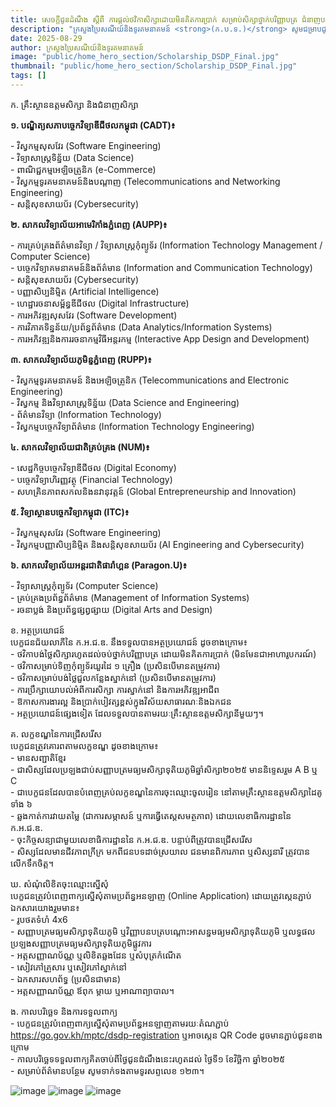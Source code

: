 ```yaml
---
title: សេចក្តីជូនដំណឹង ស្តីពី ការផ្តល់ថវិកាសិក្សាដោយមិនគិតការប្រាក់ សម្រាប់សិក្សាថ្នាក់បរិញ្ញាបត្រ ជំនាញបច្ចេកវិទ្យាឌីជីថលតាមរយៈ “កម្មវិធីអភិវឌ្ឍន៍ជំនាញឌីជីថល”
description: "ក្រសួងប្រៃសណីយ៍និងទូរគមនាគមន៍ <strong>(ក.ប.ទ.)</strong> សូមជម្រាបជូនសិស្សានុសិស្ស និងសាធារណជនទាំងអស់ មេត្តាជ្រាបថា ដើម្បីគាំទ្រដល់ដំណើរការកសាងមូលធនមនុស្សឌីជីថលឆ្លើយតបទៅនឹងតម្រូវការនៃការអភិវឌ្ឍសេដ្ឋកិច្ច សង្គម និងរដ្ឋាភិបាលឌីជីថល ក៏ដូចជាបំពេញបន្ថែមលើការអនុវត្ត <strong>“កម្មវិធីអាហារូបករណ៍ទេពកោសល្យឌីជីថលតេជោ” ក.ប.ទ.</strong> បានបង្កើត <strong>“កម្មវិធីអភិវឌ្ឍន៍ជំនាញឌីជីថល (ក.អ.ជ.ឌ.)”</strong> ដែលមានឈ្មោះជាភាសាអង់គ្លេសថា <strong>Digital Skill Development Program (D.S.D.P.)</strong> ដែលជាកម្មវិធីផ្តល់ថវិកាសិក្សាដោយមិនគិតការប្រាក់ (ជំនួយហិរញ្ញវត្ថុ) មិនមែនជាអាហារូបករណ៍ (Financial Aid without Interest)។ ក្នុងឆ្នាំសិក្សា ២០២៥-២០២៦ នេះ <strong>ក.ប.ទ.</strong> នឹងវាយតម្លៃជ្រើសរើសបេក្ខជនប្រឡងជាប់សញ្ញាបត្រមធ្យមសិក្សាទុតិយភូមិឆ្នាំសិក្សា២០២៥ ដែលមានបំណងសិក្សាថ្នាក់បរិញ្ញាបត្រជំនាញបច្ចេកវិទ្យាឌីជីថល នៅតាមគ្រឹះស្ថានឧត្តមសិក្សាដៃគូរបស់ <strong>ក.អ.ជ.ឌ.</strong> ចំនួន ៦ ដោយភ្ជាប់មកជាមួយនូវជំនាញ លក្ខខណ្ឌ និងអត្ថប្រយោជន៍ដូចខាងក្រោម៖"
date: 2025-08-29
author: ក្រសួងប្រៃសណីយ៍និងទូរគមនាគមន៍
image: "public/home_hero_section/Scholarship_DSDP_Final.jpg"
thumbnail: "public/home_hero_section/Scholarship_DSDP_Final.jpg" 
tags: []
---
```


<span class="text-primary font-semibold">ក. គ្រឹះស្ថានឧត្តមសិក្សា និងជំនាញសិក្សា</span>

**១. បណ្ឌិត្យសភាបច្ចេកវិទ្យាឌីជីថលកម្ពុជា (CADT)៖**

\- វិស្វកម្មសុសវែរ (Software Engineering)  
\- វិទ្យាសាស្ត្រទិន្ន័យ (Data Science)  
\- ពាណិជ្ជកម្មអេឡិចត្រូនិក (e-Commerce)  
\- វិស្វកម្មទូរគមនាគមន៍និងបណ្តាញ (Telecommunications and Networking Engineering)  
\- សន្តិសុខសាយប័រ (Cybersecurity)

**២. សាកលវិទ្យាល័យអាមេរិកាំងភ្នំពេញ (AUPP)៖**

\- ការគ្រប់គ្រងព័ត៌មានវិទ្យា / វិទ្យាសាស្ត្រកុំព្យូទ័រ (Information Technology Management / Computer Science)  
\- បច្ចេកវិទ្យាគមនាគមន៍និងព័ត៌មាន (Information and Communication Technology)  
\- សន្តិសុខសាយប័រ (Cybersecurity)  
\- បញ្ញាសិប្បនិម្មិត (Artificial Intelligence)  
\- ហេដ្ឋារចនាសម្ព័ន្ធឌីជីថល (Digital Infrastructure)  
\- ការអភិវឌ្ឍសុសវែរ (Software Development)  
\- ការវិភាគទិន្នន័យ/ប្រព័ន្ធព័ត៌មាន (Data Analytics/Information Systems)  
\- ការអភិវឌ្ឍនិងការរចនាកម្មវិធីអន្តរកម្ម (Interactive App Design and Development)

**៣. សាកលវិទ្យាល័យភូមិន្ទភ្នំពេញ (RUPP)៖**

\- វិស្វកម្មទូរគមនាគមន៍ និងអេឡិចត្រូនិក (Telecommunications and Electronic Engineering)  
\- វិស្វកម្ម និងវិទ្យាសាស្រ្តទិន្ន័យ (Data Science and Engineering)  
\- ព័ត៌មានវិទ្យា (Information Technology)  
\- វិស្វកម្មបច្ចេកវិទ្យាព័ត៌មាន (Information Technology Engineering)

**៤. សាកលវិទ្យាល័យជាតិគ្រប់គ្រង (NUM)៖**

\- សេដ្ឋកិច្ចបច្ចេកវិទ្យាឌីជីថល (Digital Economy)  
\- បច្ចេកវិទ្យាហិរញ្ញវត្ថុ (Financial Technology)  
\- សហគ្រិនភាពសកលនិងនវានុវត្តន៍ (Global Entrepreneurship and Innovation)

**៥. វិទ្យាស្ថានបច្ចេកវិទ្យាកម្ពុជា (ITC)៖**

\- វិស្វកម្មសុសវែរ (Software Engineering)  
\- វិស្វកម្មបញ្ញាសិប្បនិម្មិត និងសន្តិសុខសាយប័រ (AI Engineering and Cybersecurity)

**៦. សាកលវិទ្យាល័យអន្តរជាតិផារ៉ាហ្គន (Paragon.U)៖**

\- វិទ្យាសាស្ត្រកុំព្យូទ័រ (Computer Science)  
\- គ្រប់គ្រងប្រព័ន្ធព័ត៌មាន (Management of Information Systems)  
\- រចនាប្លង់ និងប្រព័ន្ធផ្សព្វផ្សាយ (Digital Arts and Design)

<span class="text-primary font-semibold">ខ. អត្ថប្រយោជន៍</span>  
បេក្ខជនជ័យលាភីនៃ ក.អ.ជ.ឌ. នឹងទទួលបានអត្ថប្រយោជន៍ ដូចខាងក្រោម៖  
\- ថវិកាបង់ថ្លៃសិក្សារហូតដល់ចប់ថ្នាក់បរិញ្ញាបត្រ ដោយមិនគិតការប្រាក់ (មិនមែនជាអាហារូបករណ៍)  
\- ថវិកាសម្រាប់ទិញកុំព្យូទ័រយួរដៃ ១ គ្រឿង (ប្រសិនបើមានតម្រូវការ)  
\- ថវិកាសម្រាប់បង់ថ្លៃជួលកន្លែងស្នាក់នៅ (ប្រសិនបើមានតម្រូវការ)  
\- ការប្រឹក្សាយោបល់អំពីការសិក្សា ការស្នាក់នៅ និងការអភិវឌ្ឍអាជីព  
\- ឱកាសការងារល្អ និងប្រាក់បៀវត្សខ្ពស់ក្នុងវិស័យសាធារណៈនិងឯកជន  
\- អត្ថប្រយោជន៍ផ្សេងទៀត ដែលទទួលបានតាមរយៈគ្រឹះស្ថានឧត្តមសិក្សានីមួយៗ។

<span class="text-primary font-semibold">គ. លក្ខខណ្ឌនៃការជ្រើសរើស</span>  
បេក្ខជនត្រូវគោរពតាមលក្ខខណ្ឌ ដូចខាងក្រោម៖  
\- មានសញ្ជាតិខ្មែរ  
\- ជាសិស្សដែលប្រឡងជាប់សញ្ញាបត្រមធ្យមសិក្សាទុតិយភូមិឆ្នាំសិក្សា២០២៥ មាននិទ្ទេសរួម A B ឬ C  
\- ជាបេក្ខជនដែលបានបំពេញគ្រប់លក្ខខណ្ឌនៃការចុះឈ្មោះចូលរៀន នៅតាមគ្រឹះស្ថានឧត្ដមសិក្សាដៃគូទាំង ៦  
\- ឆ្លងកាត់ការវាយតម្លៃ (ជាការសម្ភាសន៍ ឬការធ្វើតេស្តសមត្ថភាព) ដោយលេខាធិការដ្ឋាននៃ ក.អ.ជ.ឌ.  
\- ចុះកិច្ចសន្យាជាមួយលេខាធិការដ្ឋាននៃ ក.អ.ជ.ឌ. បន្ទាប់ពីត្រូវបានជ្រើសរើស  
\- សិស្សដែលមានជីវភាពក្រីក្រ មកពីជនបទដាច់ស្រយាល ជនមានពិការភាព ឬសិស្សនារី ត្រូវបានលើកទឹកចិត្ត។

<span class="text-primary font-semibold">ឃ. សំណុំលិខិតចុះឈ្មោះស្នើសុំ</span>  
បេក្ខជនត្រូវបំពេញពាក្យស្នើសុំតាមប្រព័ន្ធអនឡាញ (Online Application) ដោយត្រូវស្កេនភ្ជាប់ឯកសារយោងរួមមាន៖  
\- រូបថតទំហំ 4x6  
\- សញ្ញាបត្រមធ្យមសិក្សាទុតិយភូមិ ឬវិញ្ញាបនបត្របណ្តោះអាសន្នមធ្យមសិក្សាទុតិយភូមិ ឬលទ្ធផលប្រឡងសញ្ញាបត្រមធ្យមសិក្សាទុតិយភូមិផ្លូវការ  
\- អត្តសញ្ញាណប័ណ្ណ ឬលិខិតឆ្លងដែន ឬសំបុត្រកំណើត  
\- សៀវភៅគ្រួសារ ឬសៀវភៅស្នាក់នៅ  
\- ឯកសារសហព័ទ្ធ (ប្រសិនជាមាន)  
\- អត្តសញ្ញាណប័ណ្ណ ឪពុក ម្តាយ ឬអាណាព្យាបាល។

<span class="text-primary font-semibold">ង. កាលបរិច្ឆេទ និងការទទួលពាក្យ</span>  
\- បេក្ខជនត្រូវបំពេញពាក្យស្នើសុំតាមប្រព័ន្ធអនឡាញតាមរយៈតំណភ្ជាប់ https://go.gov.kh/mptc/dsdp-registration ឬអាចសេ្កន QR Code ដូចមានភ្ជាប់ជូនខាងក្រោម  
\- កាលបរិច្ឆេទទទួលពាក្យគិតចាប់ពីថ្ងៃជូនដំណឹងនេះរហូតដល់ ថ្ងៃទី១ ខែវិច្ឆិកា ឆ្នាំ២០២៥  
\- សម្រាប់ព័ត៌មានបន្ថែម សូមទាក់ទងតាមទូរសព្ទលេខ ១២៣។

![image](/home_hero_section/Scholarship_DSDP_form_1.jpg)
![image](/home_hero_section/Scholarship_DSDP_form_2.jpg)
![image](/home_hero_section/Scholarship_DSDP_form_3.jpg)